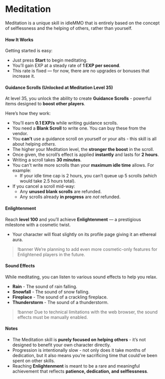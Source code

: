 # Meditation

Meditation is a unique skill in idleMMO that is entirely based on the concept of selflessness and the helping of others, rather than yourself.


#### How It Works

Getting started is easy:

- Just press **Start** to begin meditating.
- You’ll gain EXP at a steady rate of **1 EXP per second**.
- This rate is fixed — for now, there are no upgrades or bonuses that increase it.

#### Guidance Scrolls (Unlocked at Meditation Level 35)

At level 35, you unlock the ability to create **Guidance Scrolls** - powerful items designed to **boost other players**.

Here’s how they work:

- You’ll earn **0.1 EXP/s** while writing guidance scrolls.
- You need a **Blank Scroll** to write one. You can buy these from the vendor.
- You **can’t** use a guidance scroll on yourself or your alts - this skill is all about helping *others*.
- The higher your Meditation level, the **stronger the boost** in the scroll.
- Once given, the scroll’s effect is applied **instantly** and lasts for **2 hours**.
- Writing a scroll takes **30 minutes**.
- You can’t write more scrolls than your **maximum idle time** allows. For example:
    - If your idle time cap is 2 hours, you can’t queue up 5 scrolls (which would take 2.5 hours total).
- If you cancel a scroll mid-way:
    - Any **unused blank scrolls** are refunded.
    - Any scrolls already **in progress** are *not* refunded.

#### Enlightenment

Reach **level 100** and you’ll achieve **Enlightenment** — a prestigious milestone with a cosmetic twist.

- Your character will float slightly on its profile page giving it an ethereal aura.

>!banner We’re planning to add even more cosmetic-only features for Enlightened players in the future.


#### Sound Effects

While meditating, you can listen to various sound effects to help you relax.

- __Rain__ - The sound of rain falling.
- __Snowfall__ - The sound of snow falling.
- __Fireplace__ - The sound of a crackling fireplace.
- __Thunderstorm__ - The sound of a thunderstorm.

>!banner Due to technical limitations with the web browser, the sound effects must be manually enabled.
>
#### Notes

- The Meditation skill is **purely focused on helping others** - it’s not designed to benefit your own character directly.
- Progression is intentionally slow - not only does it take months of dedication, but it also means you're sacrificing time that could’ve been spent on other skills.
- Reaching **Enlightenment** is meant to be a rare and meaningful achievement that reflects **patience, dedication, and selflessness**.
